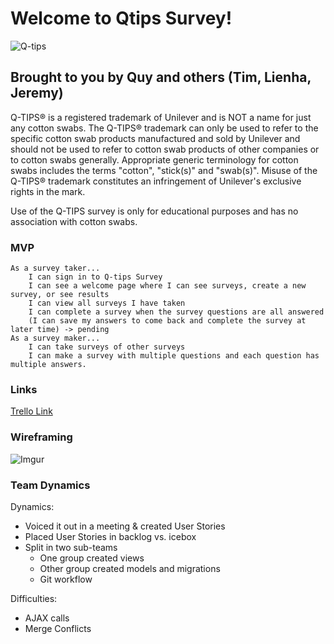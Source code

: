 # Welcome to Qtips Survey!
![Q-tips](http://embraceyourchaos.com/wp-content/uploads/2012/03/swabs.jpg)
## Brought to you by Quy and others (Tim, Lienha, Jeremy)

Q-TIPS® is a registered trademark of Unilever and is NOT a name for just any cotton swabs. The Q-TIPS® trademark can only be used to refer to the specific cotton swab products manufactured and sold by Unilever and should not be used to refer to cotton swab products of other companies or to cotton swabs generally. Appropriate generic terminology for cotton swabs includes the terms "cotton", "stick(s)" and "swab(s)". Misuse of the Q-TIPS® trademark constitutes an infringement of Unilever's exclusive rights in the mark.

Use of the Q-TIPS survey is only for educational purposes and has no association with cotton swabs. 

### MVP
	As a survey taker...
		I can sign in to Q-tips Survey
		I can see a welcome page where I can see surveys, create a new survey, or see results
		I can view all surveys I have taken
		I can complete a survey when the survey questions are all answered
		(I can save my answers to come back and complete the survey at later time) -> pending
	As a survey maker...
		I can take surveys of other surveys
		I can make a survey with multiple questions and each question has multiple answers.


### Links
[Trello Link](https://trello.com/b/8Tr8lGJL/survey-gorilla)

### Wireframing
![Imgur](http://i.imgur.com/PPLy2ZY.png)

### Team Dynamics

Dynamics: 

- Voiced it out in a meeting & created User Stories
- Placed User Stories in backlog vs. icebox
- Split in two sub-teams
	- One group created views 
	- Other group created models and migrations
	- Git workflow

Difficulties:

- AJAX calls
- Merge Conflicts
